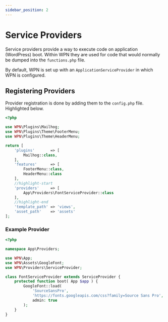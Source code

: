 ```yaml
---
sidebar_position: 2
---
```

# Service Providers

Service providers provide a way to execute code on application (WordPress) boot. Within WPN they are used for code that
would normally be dumped into the `functions.php` file.

By default, WPN is set up with an `ApplicationServiceProvider` in which WPN is configured.

## Registering Providers

Provider registration is done by adding them to the `config.php` file. Highlighted below.

```php title="config.php"
<?php

use WPN\Plugins\Mailhog;
use WPN\Plugins\Theme\FooterMenu;
use WPN\Plugins\Theme\HeaderMenu;

return [
	'plugins'       => [
		Mailhog::class,
	],
	'features'      => [
		FooterMenu::class,
		HeaderMenu::class
	],
	//highlight-start
	'providers'     => [
		App\Providers\FontServiceProvider::class
	],
	//highlight-end
	'template_path' => 'views',
	'asset_path'    => 'assets'
];
```

### Example Provider

```php
<?php

namespace App\Providers;

use WPN\App;
use WPN\Assets\GoogleFont;
use WPN\Providers\ServiceProvider;

class FontServiceProvider extends ServiceProvider {
	protected function boot( App $app ) {
		GoogleFont::load(
			'SourceSansPro',
			'https://fonts.googleapis.com/css?family=Source Sans Pro',
			admin: true 
		);
	}
}
```